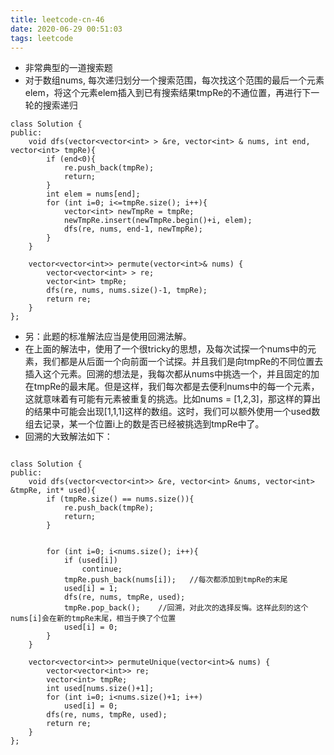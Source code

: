 ```yaml
---
title: leetcode-cn-46
date: 2020-06-29 00:51:03
tags: leetcode
---
```


- 非常典型的一道搜索题
- 对于数组nums, 每次递归划分一个搜索范围，每次找这个范围的最后一个元素elem，将这个元素elem插入到已有搜索结果tmpRe的不通位置，再进行下一轮的搜索递归

```
class Solution {
public:
    void dfs(vector<vector<int> > &re, vector<int> & nums, int end, vector<int> tmpRe){
        if (end<0){
            re.push_back(tmpRe);
            return;
        }
        int elem = nums[end];
        for (int i=0; i<=tmpRe.size(); i++){
            vector<int> newTmpRe = tmpRe;
            newTmpRe.insert(newTmpRe.begin()+i, elem);
            dfs(re, nums, end-1, newTmpRe);
        }
    }
    
    vector<vector<int>> permute(vector<int>& nums) {
        vector<vector<int> > re;
        vector<int> tmpRe;
        dfs(re, nums, nums.size()-1, tmpRe);
        return re;
    }
};
```

- 另：此题的标准解法应当是使用回溯法解。
- 在上面的解法中，使用了一个很tricky的思想，及每次试探一个nums中的元素，我们都是从后面一个向前面一个试探。并且我们是向tmpRe的不同位置去插入这个元素。回溯的想法是，我每次都从nums中挑选一个，并且固定的加在tmpRe的最末尾。但是这样，我们每次都是去便利nums中的每一个元素，这就意味着有可能有元素被重复的挑选。比如nums = [1,2,3]，那这样的算出的结果中可能会出现[1,1,1]这样的数组。这时，我们可以额外使用一个used数组去记录，某一个位置i上的数是否已经被挑选到tmpRe中了。
- 回溯的大致解法如下：
```

class Solution {
public:
    void dfs(vector<vector<int>> &re, vector<int> &nums, vector<int> &tmpRe, int* used){
        if (tmpRe.size() == nums.size()){
            re.push_back(tmpRe);
            return;
        }


        for (int i=0; i<nums.size(); i++){
            if (used[i])
                continue;
            tmpRe.push_back(nums[i]);   //每次都添加到tmpRe的末尾
            used[i] = 1;
            dfs(re, nums, tmpRe, used);
            tmpRe.pop_back();    //回溯，对此次的选择反悔。这样此刻的这个nums[i]会在新的tmpRe末尾，相当于换了个位置
            used[i] = 0;
        }
    }

    vector<vector<int>> permuteUnique(vector<int>& nums) {
        vector<vector<int>> re;
        vector<int> tmpRe;
        int used[nums.size()+1];
        for (int i=0; i<nums.size()+1; i++)
            used[i] = 0;
        dfs(re, nums, tmpRe, used);
        return re;
    }
};


```
